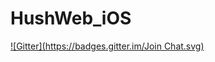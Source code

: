 # HushWeb_iOS
[![Gitter](https://badges.gitter.im/Join Chat.svg)](https://gitter.im/nfeliciano/HushWeb_iOS?utm_source=badge&utm_medium=badge&utm_campaign=pr-badge&utm_content=badge)